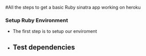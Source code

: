 #All the steps to get a basic Ruby sinatra app working on heroku 

### Setup Ruby Environment 
* The first step is to setup our enviroment 
 * 
 	## Test dependencies
	